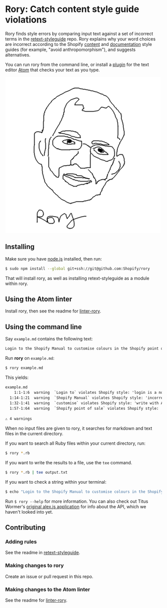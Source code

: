 # Rory: Catch content style guide violations

Rory finds style errors by comparing input text against a set of incorrect terms in the [retext-styleguide](https://github.com/Shopify/retext-styleguide) repo. Rory explains why your word choices are incorrect according to the Shopify [content](https://styleguide.myshopify.com/content/) and [documentation](https://vault.shopify.com/Documentation/Documentation-Style-Guide) style guides (for example, "avoid anthropomorphism"), and suggests alternatives.

You can run rory from the command line, or install a [plugin](https://github.com/Shopify/linter-rory) for the text editor [Atom](https://atom.io/) that checks your text as you type.

![Rory logo](rorylogo.png)

## Installing

Make sure you have [node.js](https://nodejs.org/en/download/) installed, then run:

```sh
$ sudo npm install --global git+ssh://git@github.com:Shopify/rory
```

That will install rory, as well as installing retext-styleguide as a module within rory.

## Using the Atom linter

Install rory, then see the readme for [linter-rory](https://github.com/Shopify/linter-rory).

## Using the command line

Say `example.md` contains the following text:

```md
Login to the Shopify Manual to customise colours in the Shopify point of sale application. 
```

Run **rory** on `example.md`:

```sh
$ rory example.md
```

This yields:

```txt
example.md
    1:1-1:6  warning  `Login to` violates Shopify style: 'login is a noun, not a verb.' Use `Log into`.              login-to
  1:14-1:21  warning  `Shopify Manual` violates Shopify style: 'incorrect branded name.' Use `Shopify Help Center`.  help-centre
  1:32-1:41  warning  `customise` violates Shopify style: 'write with American spelling.' Use `customize`.           customise
  1:57-1:64  warning  `Shopify point of sale` violates Shopify style: 'incorrect branded name.' Use `Shopify POS`.   Shopify-point of sale

⚠ 4 warnings
```

When no input files are given to rory, it searches for markdown and text files in the current directory.

If you want to search all Ruby files within your current directory, run:

```sh
$ rory *.rb
```
If you want to write the results to a file, use the `tee` command.

```sh
$ rory *.rb | tee output.txt
```

If you want to check a string within your terminal:

```sh
$ echo "Login to the Shopify Manual to customise colours in the Shopify point of sale application." | rory
```

Run `$ rory --help` for more information. You can also check out Titus Wormer's [original alex.js application](https://github.com/wooorm/alex) for info about the API, which we haven't looked into yet.

## Contributing

### Adding rules

See the readme in [retext-styleguide](https://github.com/Shopify/retext-styleguide).

### Making changes to rory

Create an issue or pull request in this repo.

### Making changes to the Atom linter

See the readme for [linter-rory](https://github.com/Shopify/linter-rory).
